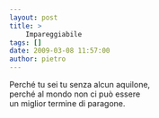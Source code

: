 ```yaml
---
layout: post
title: >
    Impareggiabile
tags: []
date: 2009-03-08 11:57:00
author: pietro
---
```

Perché tu sei tu senza alcun aquilone,<br/>perché al mondo non ci può essere<br/>un miglior termine di paragone.
